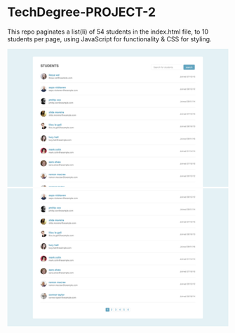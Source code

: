 # TechDegree-PROJECT-2
This repo paginates a list(li) of 54 students in the index.html file, to 10 students per page, using JavaScript for functionality & CSS for styling.

![screen shot image of live version](https://github.com/osmankbk/List-Pagination-and-Filtering/blob/master/images/shot.png)
![screen shot image of live version](https://github.com/osmankbk/List-Pagination-and-Filtering/blob/master/images/shot2.png)
